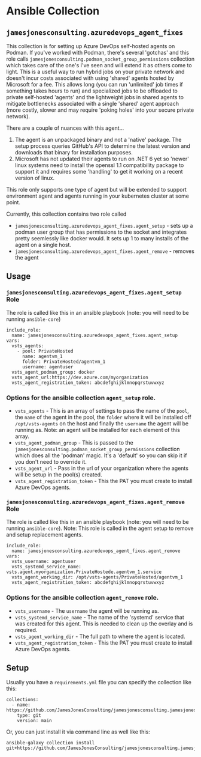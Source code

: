 # Ansible Collection

## `jamesjonesconsulting.azuredevops_agent_fixes`

This collection is for setting up Azure DevOps self-hosted agents on Podman. If you've worked with Podman, there's several 'gotchas'
and this role calls `jamesjonesconsulting.podman_socket_group_permissions` collection which takes care of the one's I've seen and will extend it as others come to light.  This is a useful way to run hybrid jobs on your 
private network and doesn't incur costs associated with using 'shared' agents hosted by Microsoft for a fee. This allows long (you can run 'unlimited' job times if something takes hours to run) and specialized jobs to be 
offloaded to private self-hosted 'agents' and the lightweight jobs in shared agents to mitigate bottlenecks associated with a
single 'shared' agent approach (more costly, slower and may require 'poking holes' into your secure private network).

There are a couple of nuances with this agent...

1. The agent is an unpackaged binary and not a 'native' package. The setup process queries GitHub's API to determine the latest version and 
downloads that binary for installation purposes.
2. Microsoft has not updated their agents to run on .NET 6 yet so 'newer' linux systems need to install the openssl 1.1 compatibility package to support it and requires some 'handling' to get it working on a recent version of linux.

This role only supports one type of agent but will be extended to support environment agent and agents running in your kubernetes cluster
at some point.

Currently, this collection contains two role called 

* `jamesjonesconsulting.azuredevops_agent_fixes.agent_setup` - sets up a podman user group that has permissions to the socket and integrates pretty seemlessly like docker would. It sets up 1 to many installs of the agent on a single host. 
* `jamesjonesconsulting.azuredevops_agent_fixes.agent_remove` - removes the agent

## Usage

### `jamesjonesconsulting.azuredevops_agent_fixes.agent_setup` Role

The role is called like this in an ansible playbook (note: you will need to be running `ansible-core`)

```
include_role:
  name: jamesjonesconsulting.azuredevops_agent_fixes.agent_setup
vars:
  vsts_agents: 
    - pool: PrivateHosted
      name: agentvm_1
      folder: PrivateHosted/agentvm_1
      username: agentuser
  vsts_agent_podman_group: docker
  vsts_agent_url:https://dev.azure.com/myorganization
  vsts_agent_registration_token: abcdefghijklmnopqrstuvwxyz
```

### Options for the ansible collection `agent_setup` role.

* `vsts_agents` - This is an array of settings to pass the name of the `pool`, the `name` of the agent in the pool, the `folder` where it will be installed off `/opt/vsts-agents` on the host and finally the `username` the agent will be running as. Note: an agent will be installed for each element of this array.
* `vsts_agent_podman_group` - This is passed to the `jamesjonesconsulting.podman_socket_group_permissions` collection which does all the 'podman' magic. It's a 'default' so you can skip it if you don't need to override it.
* `vsts_agent_url` - Pass in the url of your organization where the agents will be setup in the pool(s) created.
* `vsts_agent_registration_token` - This the PAT you must create to install Azure DevOps agents.

### `jamesjonesconsulting.azuredevops_agent_fixes.agent_remove` Role

The role is called like this in an ansible playbook (note: you will need to be running `ansible-core`). Note: This role is called in the agent setup
to remove and setup replacement agents.

```
include_role:
  name: jamesjonesconsulting.azuredevops_agent_fixes.agent_remove
vars:
  vsts_username: agentuser
  vsts_systemd_service_name: vsts.agent.myorganization.PrivateHostede.agentvm_1.service
  vsts_agent_working_dir: /opt/vsts-agents/PrivateHosted/agentvm_1
  vsts_agent_registration_token: abcdefghijklmnopqrstuvwxyz

```

### Options for the ansible collection `agent_remove` role.

* `vsts_username` - The `username` the agent will be running as.
* `vsts_systemd_service_name` - The name of the 'systemd' service that was created for this agent. This is needed to clean up the overlay and is required.
* `vsts_agent_working_dir` - The full path to where the agent is located.
* `vsts_agent_registration_token` - This the PAT you must create to install Azure DevOps agents.

## Setup

Usually you have a `requirements.yml` file you can specify the collection like this:

```
collections:
  - name: https://github.com/JamesJonesConsulting/jamesjonesconsulting.jamesjonesconsulting.azuredevops_agent_fixes.git
    type: git
    version: main
```

Or, you can just install it via command line as well like this:

```
ansible-galaxy collection install git+https://github.com/JamesJonesConsulting/jamesjonesconsulting.jamesjonesconsulting.azuredevops_agent_fixes.git,main
```
